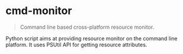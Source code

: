 # cmd-monitor
> Command line based cross-platform resource monitor.   

Python script aims at providing resource monitor on the command line platform.
It uses PSUtil API for getting resource attributes.

  
